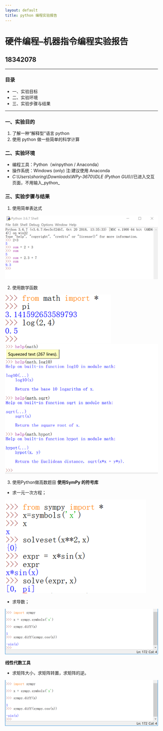 ```yaml
---
layout: default
title: python 编程实验报告
---
```

# 硬件编程–机器指令编程实验报告
##  18342078
---
### 目录
- 一、实验目标
- 二、实验环境
- 三、实验步骤与结果
---

### 一、实验目的
1. 了解一种“解释型”语言 python
2. 使用 python 做一些简单的科学计算

### 二、实验环境
- 编程工具：Python（winpython / Anaconda）
- 操作系统：Windows (only)
注:建议使用 Anaconda 
- _C:\Users\shoring\Downloads\WPy-3670\IDLE (Python GUI)_//已进入交互页面，不用输入_python_

### 三、实验步骤与结果
1. 使用简单表达式

![01](images/lab1001.png)

2. 使用数学函数

![01](images/lab1002.png)
![01](images/lab1004.png)

3. 使用Python做高数题目
**使用SymPy 的符号库**
- 求一元一次方程；

![01](images/lab1005.png)

- 求导数；

![01](images/lab1006.png)

**线性代数工具**
- 求矩阵大小，求矩阵转置，求矩阵的逆。

![01](images/lab1006.png)